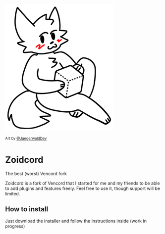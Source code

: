 <img src="zoidcord-smallest.png"></img>

<sup>Art by <a href="https://github.com/JaegerwaldDev">@JaegerwaldDev</a></sub>

# Zoidcord
The best (worst) Vencord fork

Zoidcord is a fork of Vencord that I started for me and my friends to be able to add plugins and features freely.
Feel free to use it, though support will be limited.

## How to install
Just download the installer and follow the instructions inside (work in progress)
